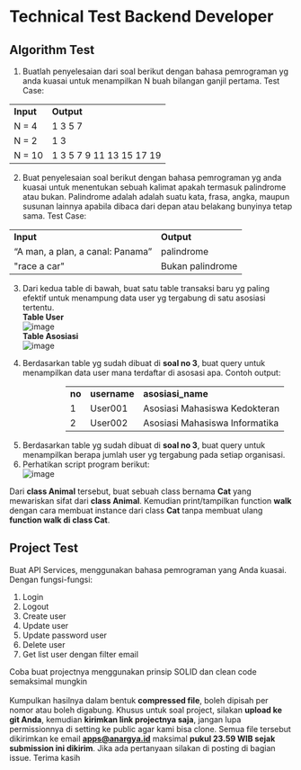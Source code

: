 # Technical Test Backend Developer #

## Algorithm Test ##

1. Buatlah penyelesaian dari soal berikut dengan bahasa pemrograman yg anda kuasai untuk menampilkan N buah bilangan ganjil pertama. Test Case:
<table>
  <tr>
    <td><b>Input</b></td>
    <td><b>Output</b></td>
  </tr>
  <tr>
    <td>N = 4</td>
    <td>1 3 5 7</td>
  </tr>
  <tr>
    <td>N = 2</td>
    <td>1 3</td>
  </tr>
  <tr>
    <td>N = 10</td>
    <td>1 3 5 7 9 11 13 15 17 19</td>
  </tr>
</table>

2. Buat penyelesaian soal berikut dengan bahasa pemrograman yg anda kuasai untuk menentukan sebuah kalimat apakah termasuk palindrome atau bukan. Palindrome adalah adalah suatu kata, frasa, angka, maupun susunan lainnya apabila dibaca dari depan atau belakang bunyinya tetap sama. Test Case:
<table>
  <tr>
    <td><b>Input</b></td>
    <td><b>Output</b></td>
  </tr>
  <tr>
    <td>“A man, a plan, a canal: Panama”</td>
    <td>palindrome</td>
  </tr>
  <tr>
    <td>"race a car"</td>
    <td>Bukan palindrome</td>
  </tr>
</table>

3. Dari kedua table di bawah, buat satu table transaksi baru yg paling efektif untuk menampung data user yg tergabung di satu asosiasi tertentu.
<br> <b>Table User</b>
<br> ![image](https://github.com/shuujin23/technical-test/assets/8181423/4e0f3169-bfb0-49eb-9af0-ab28c5c34673)
<br> <b>Table Asosiasi</b>
<br> ![image](https://github.com/shuujin23/technical-test/assets/8181423/873d6776-21ac-4998-8c6d-19dbd285ff20)

4.	Berdasarkan table yg sudah dibuat di **soal no 3**, buat query untuk menampilkan data user mana terdaftar di asosasi apa. Contoh output:

<div style="padding-left:100px">
  <table>
    <tr>
      <td><b>no</b></td>
      <td><b>username</b></td>
      <td><b>asosiasi_name</b></td>
    </tr>
    <tr>
      <td>1</td>
      <td>User001</td>
      <td>Asosiasi Mahasiswa Kedokteran</td>
    </tr>
    <tr>
      <td>2</td>
      <td>User002</td>
      <td>Asosiasi Mahasiswa Informatika</td>
    </tr>
  </table>
</div>

5.	Berdasarkan table yg sudah dibuat di **soal no 3**, buat query untuk menampilkan berapa jumlah user yg tergabung pada setiap organisasi.
6.	Perhatikan script program berikut: <br> ![image](https://github.com/shuujin23/technical-test/assets/8181423/9adcf355-40ba-4c32-b9af-86ca2df8e813) <br>

   Dari **class Animal** tersebut, buat sebuah class bernama **Cat** yang mewariskan sifat dari **class Animal**. Kemudian print/tampilkan function **walk** dengan cara membuat instance dari class **Cat** tanpa membuat ulang **function walk di class Cat**.

## Project Test ##
Buat API Services, menggunakan bahasa pemrograman yang Anda kuasai. Dengan fungsi-fungsi:
  1. Login
  2. Logout
  3. Create user
  4. Update user
  5. Update password user
  6. Delete user
  7. Get list user dengan filter email

Coba buat projectnya menggunakan prinsip SOLID dan clean code semaksimal mungkin
<br>
<br>
Kumpulkan hasilnya dalam bentuk <b>compressed file</b>, boleh dipisah per nomor atau boleh digabung. Khusus untuk soal project, silakan <b>upload ke git Anda</b>, kemudian <b>kirimkan link projectnya saja</b>, jangan lupa permissionnya di setting ke public agar kami bisa clone. Semua file tersebut dikirimkan ke email <b>apps@anargya.id</b> maksimal <b> pukul 23.59 WIB sejak submission ini dikirim</b>. Jika ada pertanyaan silakan di posting di bagian issue. Terima kasih
